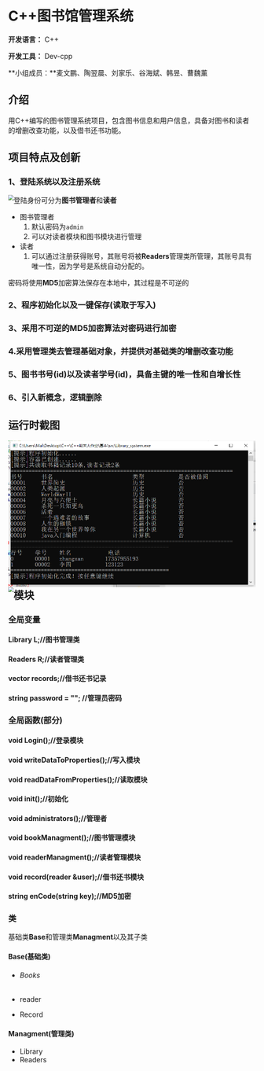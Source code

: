 # C++图书馆管理系统

**开发语言：** C++

**开发工具：** Dev-cpp

**小组成员：**麦文鹏、陶翌晨、刘家乐、谷海斌、韩昱、曹魏薰

## 介绍

用C++编写的图书管理系统项目，包含图书信息和用户信息，具备对图书和读者的增删改查功能，以及借书还书功能。

## 项目特点及创新

### 1、登陆系统以及注册系统

<img src="C:\Users\Mai\Desktop\C++\C++期末大作业\基本\image\登陆界面.png" style="zoom:67%;float:left" />

登陆身份可分为**图书管理者**和**读者**

- 图书管理者
  1. 默认密码为`admin`
  2. 可以对读者模块和图书模块进行管理
- 读者
  1. 可以通过注册获得账号，其账号将被**Readers**管理类所管理，其账号具有唯一性，因为学号是系统自动分配的。

密码将使用**MD5**加密算法保存在本地中，其过程是不可逆的

### 2、程序初始化以及一键保存(读取于写入)



### 3、采用不可逆的MD5加密算法对密码进行加密



### **4.采用管理类去管理基础对象，并提供对基础类的增删改查功能**



### 5、图书书号(id)以及读者学号(id)，具备主键的唯一性和自增长性



### 6、引入新概念，逻辑删除







## 运行时截图

<img src="image\初始化界面.png" style="zoom:67%;float:left" />



<img src="C:\Users\Mai\Desktop\C++\C++期末大作业\基本\image\修改界面.png" style="zoom:67%;float:left" />



## 模块



### 全局变量

#### Library L;//图书管理类

#### Readers R;//读者管理类

#### vector<Record> records;//借书还书记录

#### string password = ""; //管理员密码

### 全局函数(部分)

#### **void Login();//登录模块**

#### **void writeDataToProperties();//写入模块**

#### **void readDataFromProperties();//读取模块**

#### **void init();//初始化**

#### **void administrators();//管理者**

#### **void bookManagment();//图书管理模块**

#### **void readerManagment();//读者管理模块**

#### **void record(reader &user);//借书还书模块**

#### string enCode(string key);//MD5加密



### 类

基础类**Base**和管理类**Managment**以及其子类

#### Base(基础类)

- ###### Books

- reader

- Record

#### Managment(管理类)

- Library
- Readers







### 